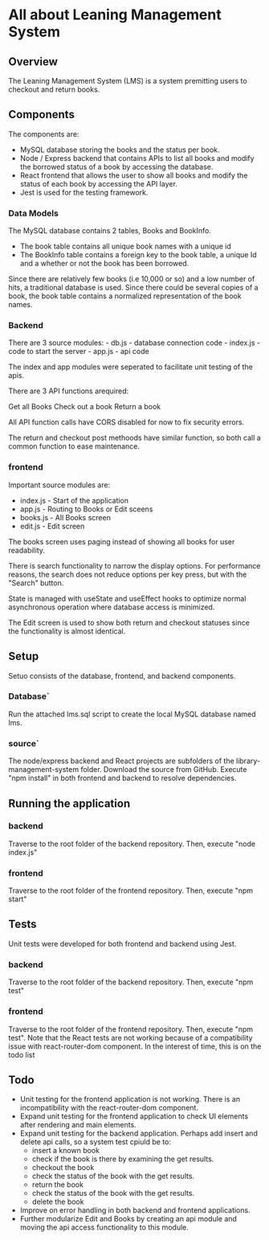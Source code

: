 # All about Leaning Management System

## Overview

The Leaning Management System (LMS) is a system premitting users to checkout and return books.

## Components

The components are:

- MySQL database storing the books and the status per book.
- Node / Express backend that contains APIs to list all books and modify the borrowed status of a book by accessing the database.
- React frontend that allows the user to show all books and modify the status of each book by accessing the API layer.
- Jest is used for the testing framework.

### Data Models

The MySQL database contains 2 tables, Books and BookInfo. 

- The book table contains all unique book names with a unique id
- The BookInfo table contains a foreign key to the book table, a unique Id and a whether or not the book has been borrowed.

Since there are relatively few books (i.e 10,000 or so) and a low number of hits, a traditional database is used. Since there could be several copies of a book, the book table contains a normalized representation of the book names.

### Backend

There are 3 source modules:
	- db.js - database connection code
	- index.js - code to start the server
	- app.js - api code
	
The index and app modules were seperated to facilitate unit testing of the apis.

There are 3 API functions arequired:

Get all Books
Check out a book
Return a book

All API function calls have CORS disabled for now to fix security errors.

The return and checkout post methoods have similar function, so both call a common function to ease maintenance.

### frontend

Important source modules are:

- index.js - Start of the application
- app.js - Routing to Books or Edit sceens
- books.js - All Books screen
- edit.js - Edit screen

The books screen uses paging instead of showing all books for user readability. 

There is search functionality to narrow the display options. For performance reasons, the search does not reduce options per key press, but with the "Search" button.

State is managed with useState and useEffect hooks to optimize normal asynchronous operation where database access is minimized.

The Edit screen is used to show both return and checkout statuses since the functionality is almost identical.

## Setup

Setuo consists of the database, frontend, and backend components. 

### Database`

Run the attached lms.sql script to create the local MySQL database named lms.

### source`

The node/express backend and React projects are subfolders of the library-management-system folder. Download the source from GitHub. Execute "npm install" in both frontend and backend to resolve dependencies.

## Running the application

### backend

Traverse to the root folder of the backend repository. Then, execute "node index.js" 

### frontend

Traverse to the root folder of the frontend repository. Then, execute "npm start" 

## Tests

Unit tests were developed for both frontend and backend using Jest.

### backend

Traverse to the root folder of the backend repository. Then, execute "npm test" 

### frontend

Traverse to the root folder of the frontend repository. Then, execute "npm test". Note that the React tests are not working because of a compatibility issue with react-router-dom component. In the interest of time, this is on the todo list

## Todo

- Unit testing for the frontend application is not working. There is an incompatibility with the react-router-dom component.
- Expand unit testing for the frontend application to check UI elements after rendering <Books/> and <Edit/> main elements.
- Expand unit testing for the backend application. Perhaps add insert and delete api calls, so a system test cpiuld be to:
	- insert a known book
	- check if the book is there by examining the get results.
	- checkout the book
	- check the status of the book with the get results.
	- return the book
	- check the status of the book with the get results.
	- delete the book
- Improve on error handling in both backend and frontend applications.
- Further modularize Edit and Books by creating an api module and moving the api access functionality to this module.


